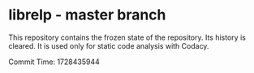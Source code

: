 # librelp - master branch

This repository contains the frozen state of the repository.
Its history is cleared. It is used only for static code
analysis with Codacy.

Commit Time: 1728435944